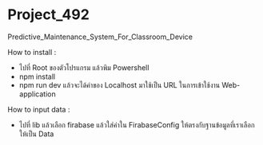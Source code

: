 # Project_492
Predictive_Maintenance_System_For_Classroom_Device

How to install : 
- ไปที่ Root ของตัวโปรแกรม แล้วพิม Powershell
 - npm install
 - npm run dev
แล้วจะได้ค่าของ Localhost มาใช้เป็น URL ในการเข้าใช้งาน Web-application

How to input data :
- ไปที่ lib แล้วเลือก firabase แล้วใส่ค่าใน FirabaseConfig ให้ตรงกับฐานข้อมูลที่เราเลือกให้เป็น Data
